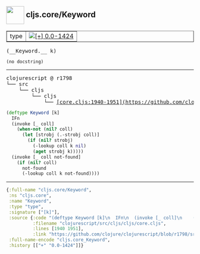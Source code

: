 ## <img width="48px" valign="middle" src="http://i.imgur.com/Hi20huC.png"> cljs.core/Keyword

 <table border="1">
<tr>
<td>type</td>
<td><a href="https://github.com/cljsinfo/api-refs/tree/0.0-1424"><img valign="middle" alt="[+] 0.0-1424" src="https://img.shields.io/badge/+-0.0--1424-lightgrey.svg"></a> </td>
</tr>
</table>

 <samp>
(__Keyword.__ k)<br>
</samp>

```
(no docstring)
```

---

 <pre>
clojurescript @ r1798
└── src
    └── cljs
        └── cljs
            └── <ins>[core.cljs:1940-1951](https://github.com/clojure/clojurescript/blob/r1798/src/cljs/cljs/core.cljs#L1940-L1951)</ins>
</pre>

```clj
(deftype Keyword [k]
  IFn
  (invoke [_ coll]
    (when-not (nil? coll)
      (let [strobj (.-strobj coll)]
        (if (nil? strobj)
          (-lookup coll k nil)
          (aget strobj k)))))
  (invoke [_ coll not-found]
    (if (nil? coll)
      not-found
      (-lookup coll k not-found))))
```


---

```clj
{:full-name "cljs.core/Keyword",
 :ns "cljs.core",
 :name "Keyword",
 :type "type",
 :signature ["[k]"],
 :source {:code "(deftype Keyword [k]\n  IFn\n  (invoke [_ coll]\n    (when-not (nil? coll)\n      (let [strobj (.-strobj coll)]\n        (if (nil? strobj)\n          (-lookup coll k nil)\n          (aget strobj k)))))\n  (invoke [_ coll not-found]\n    (if (nil? coll)\n      not-found\n      (-lookup coll k not-found))))",
          :filename "clojurescript/src/cljs/cljs/core.cljs",
          :lines [1940 1951],
          :link "https://github.com/clojure/clojurescript/blob/r1798/src/cljs/cljs/core.cljs#L1940-L1951"},
 :full-name-encode "cljs.core_Keyword",
 :history [["+" "0.0-1424"]]}

```
